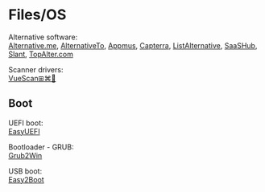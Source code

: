 # Files/OS

Alternative software:  
[Alternative.me](https://alternative.me/),
[AlternativeTo](https://alternativeto.net/),
[Appmus](https://appmus.com/),
[Capterra](https://www.capterra.com/),
[ListAlternative](https://www.listalternative.com/),
[SaaSHub](https://www.saashub.com/),
[Slant](https://www.slant.co/),
[TopAlter.com](https://topalter.com/)

Scanner drivers:  
[VueScan⊞⌘🐧](https://www.hamrick.com/)

## Boot

UEFI boot:  
[EasyUEFI](https://www.easyuefi.com/index-us.html)

Bootloader - GRUB:  
[Grub2Win](https://sourceforge.net/projects/grub2win/)

USB boot:  
[Easy2Boot](https://easy2boot.xyz/)
